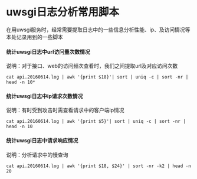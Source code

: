 uwsgi日志分析常用脚本
===================

在用uwsgi服务时，经常需要提取日志中的一些信息分析性能、ip、及访问情况等
本处记录用到的一些脚本

#### 统计uwsgi日志中url访问量次数情况

说明：对于接口、web的访问频次查看时，我们之间提取url及对应访问次数

    cat api.20160614.log | awk '{print $18}'| sort | uniq -c | sort -nr | head -n 10*


#### 统计uwsgi日志中ip请求次数情况

说明：有时受到攻击时需查看请求中的客户端ip情况

    cat api.20160614.log | awk '{print $5}'| sort | uniq -c | sort -nr | head -n 10

#### 统计uwsgi日志中请求响应情况

说明：分析请求中的慢查询
    
    cat api.20160614.log | awk '{print $18, $24}' | sort -nr -k2 | head -n 20
